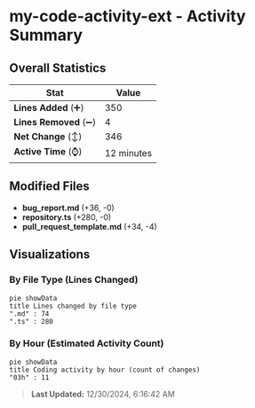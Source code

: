 # my-code-activity-ext - Activity Summary 

## Overall Statistics

| Stat                   | Value                                                             |
| ---------------------- | ----------------------------------------------------------------- |
| **Lines Added** (➕)   | 350                                          |
| **Lines Removed** (➖) | 4                                        |
| **Net Change** (↕)    | 346                |
| **Active Time** (⌚)   | 12 minutes |


## Modified Files
- **bug_report.md** (+36, -0)
- **repository.ts** (+280, -0)
- **pull_request_template.md** (+34, -4)

## Visualizations

### By File Type (Lines Changed)

```mermaid
pie showData
title Lines changed by file type
".md" : 74
".ts" : 280
```

### By Hour (Estimated Activity Count)

```mermaid
pie showData
title Coding activity by hour (count of changes)
"03h" : 11
```


> **Last Updated:** 12/30/2024, 6:16:42 AM